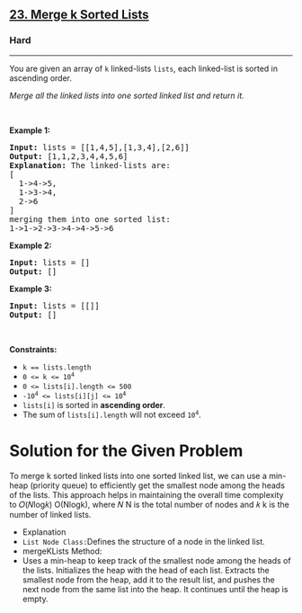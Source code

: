 <h2><a href="https://leetcode.com/problems/merge-k-sorted-lists">23. Merge k Sorted Lists</a></h2><h3>Hard</h3><hr><p>You are given an array of <code>k</code> linked-lists <code>lists</code>, each linked-list is sorted in ascending order.</p>

<p><em>Merge all the linked lists into one sorted linked list and return it.</em></p>

<p>&nbsp;</p>
<p><strong class="example">Example 1:</strong></p>

<pre>
<strong>Input:</strong> lists = [[1,4,5],[1,3,4],[2,6]]
<strong>Output:</strong> [1,1,2,3,4,4,5,6]
<strong>Explanation:</strong> The linked-lists are:
[
  1-&gt;4-&gt;5,
  1-&gt;3-&gt;4,
  2-&gt;6
]
merging them into one sorted list:
1-&gt;1-&gt;2-&gt;3-&gt;4-&gt;4-&gt;5-&gt;6
</pre>

<p><strong class="example">Example 2:</strong></p>

<pre>
<strong>Input:</strong> lists = []
<strong>Output:</strong> []
</pre>

<p><strong class="example">Example 3:</strong></p>

<pre>
<strong>Input:</strong> lists = [[]]
<strong>Output:</strong> []
</pre>

<p>&nbsp;</p>
<p><strong>Constraints:</strong></p>

<ul>
	<li><code>k == lists.length</code></li>
	<li><code>0 &lt;= k &lt;= 10<sup>4</sup></code></li>
	<li><code>0 &lt;= lists[i].length &lt;= 500</code></li>
	<li><code>-10<sup>4</sup> &lt;= lists[i][j] &lt;= 10<sup>4</sup></code></li>
	<li><code>lists[i]</code> is sorted in <strong>ascending order</strong>.</li>
	<li>The sum of <code>lists[i].length</code> will not exceed <code>10<sup>4</sup></code>.</li>
</ul>

<h1> Solution for the Given Problem </h1>
<p> To merge k sorted linked lists into one sorted linked list, we can use a min-heap (priority queue) to efficiently get the smallest node among the heads of the lists. This approach helps in maintaining the overall time complexity to 
𝑂(𝑁log𝑘) O(Nlogk), where 𝑁 N is the total number of nodes and  𝑘 k is the number of linked lists. </p>

<ul>
	<li>Explanation</li>
	<li><code>List Node Class:</code>Defines the structure of a node in the linked list.</li>
	<li>mergeKLists Method:</li>
	<li>Uses a min-heap to keep track of the smallest node among the heads of the lists.
	Initializes the heap with the head of each list.
	Extracts the smallest node from the heap, add it to the result list, and pushes the next node from the same list into the heap.
	It continues until the heap is empty.</li>
</ul>

